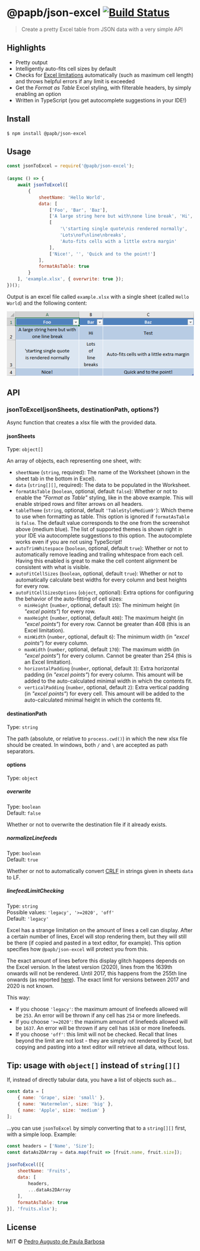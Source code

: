 # @papb/json-excel [![Build Status](https://travis-ci.com/papb/json-excel.svg?branch=master)](https://travis-ci.com/papb/json-excel)

> Create a pretty Excel table from JSON data with a very simple API


## Highlights

* Pretty output
* Intelligently auto-fits cell sizes by default
* Checks for [Excel limitations](https://support.microsoft.com/en-ie/office/excel-specifications-and-limits-1672b34d-7043-467e-8e27-269d656771c3) automatically (such as maximum cell length) and throws helpful errors if any limit is exceeded
* Get the *Format as Table* Excel styling, with filterable headers, by simply enabling an option
* Written in TypeScript (you get autocomplete suggestions in your IDE!)


## Install

```
$ npm install @papb/json-excel
```


## Usage

```js
const jsonToExcel = require('@papb/json-excel');

(async () => {
	await jsonToExcel([
		{
			sheetName: 'Hello World',
			data: [
				['Foo', 'Bar', 'Baz'],
				['A large string here but with\none line break', 'Hi', 'Test'],
				[
					'\'starting single quote\nis rendered normally',
					'Lots\nof\nline\nbreaks',
					'Auto-fits cells with a little extra margin'
				],
				['Nice!', '', 'Quick and to the point!']
			],
			formatAsTable: true
		}
	], 'example.xlsx', { overwrite: true });
})();
```

Output is an excel file called `example.xlsx` with a single sheet (called `Hello World`) and the following content:

![](readme-example.png)


## API

<!-- Ensure this part is consistent with ./types.ts and ./defaults.ts -->

### jsonToExcel(jsonSheets, destinationPath, options?)

Async function that creates a xlsx file with the provided data.

#### jsonSheets

Type: `object[]`

An array of objects, each representing one sheet, with:

* `sheetName` (`string`, required): The name of the Worksheet (shown in the sheet tab in the bottom in Excel).
* `data` (`string[][]`, required): The data to be populated in the Worksheet.
* `formatAsTable` (`boolean`, optional, default `false`): Whether or not to enable the *"Format as Table"* styling, like in the above example. This will enable striped rows and filter arrows on all headers.
* `tableTheme` (`string`, optional, default `'TableStyleMedium9'`): Which theme to use when formatting as table. This option is ignored if `formatAsTable` is `false`. The default value corresponds to the one from the screenshot above (medium blue). The list of supported themes is shown right in your IDE via autocomplete suggestions to this option. The autocomplete works even if you are not using TypeScript!
* `autoTrimWhitespace` (`boolean`, optional, default `true`): Whether or not to automatically remove leading and trailing whitespace from each cell. Having this enabled is great to make the cell content alignment be consistent with what is visible.
* `autoFitCellSizes` (`boolean`, optional, default `true`): Whether or not to automatically calculate best widths for every column and best heights for every row.
* `autoFitCellSizesOptions` (`object`, optional): Extra options for configuring the behavior of the auto-fitting of cell sizes:
	* `minHeight` (`number`, optional, default `15`): The minimum height (in *"excel points"*) for every row.
	* `maxHeight` (`number`, optional, default `408`): The maximum height (in *"excel points"*) for every row. Cannot be greater than 408 (this is an Excel limitation).
	* `minWidth` (`number`, optional, default `6`): The minimum width (in *"excel points"*) for every column.
	* `maxWidth` (`number`, optional, default `170`): The maximum width (in *"excel points"*) for every column. Cannot be greater than 254 (this is an Excel limitation).
	* `horizontalPadding` (`number`, optional, default `3`): Extra horizontal padding (in *"excel points"*) for every column. This amount will be added to the auto-calculated minimal width in which the contents fit.
	* `verticalPadding` (`number`, optional, default `2`): Extra vertical padding (in *"excel points"*) for every cell. This amount will be added to the auto-calculated minimal height in which the contents fit.

#### destinationPath

Type: `string`

The path (absolute, or relative to `process.cwd()`) in which the new xlsx file should be created. In windows, both `/` and `\` are accepted as path separators.

#### options

Type: `object`

##### overwrite

Type: `boolean`\
Default: `false`

Whether or not to overwrite the destination file if it already exists.

##### normalizeLinefeeds

Type: `boolean`\
Default: `true`

Whether or not to automatically convert [CRLF](https://en.wikipedia.org/wiki/Newline) in strings given in sheets `data` to LF.

##### linefeedLimitChecking

Type: `string`\
Possible values: `'legacy', '>=2020', 'off'`\
Default: `'legacy'`

Excel has a strange limitation on the amount of lines a cell can display. After a certain number of lines, Excel will stop rendering them, but they will still be there (if copied and pasted in a text editor, for example). This option specifies how `@papb/json-excel` will protect you from this.

The exact amount of lines before this display glitch happens depends on the Excel version. In the latest version (2020), lines from the 1639th onwards will not be rendered. Until 2017, this happens from the 255th line onwards (as reported [here](https://answers.microsoft.com/en-us/msoffice/forum/all/excel-does-not-display-the-line-feed-character/95201f69-670b-414f-91fc-3a3b1690ff96)). The exact limit for versions between 2017 and 2020 is not known.

This way:

* If you choose `'legacy'`: the maximum amount of linefeeds allowed will be `253`. An error will be thrown if any cell has `254` or more linefeeds.
* If you choose `'>=2020'`: the maximum amount of linefeeds allowed will be `1637`. An error will be thrown if any cell has `1638` or more linefeeds.
* If you choose `'off'`: this limit will not be checked. Recall that lines beyond the limit are not lost - they are simply not rendered by Excel, but copying and pasting into a text editor will retrieve all data, without loss.


## Tip: usage with `object[]` instead of `string[][]`

If, instead of directly tabular data, you have a list of objects such as...

```js
const data = [
	{ name: 'Grape', size: 'small' },
	{ name: 'Watermelon', size: 'big' },
	{ name: 'Apple', size: 'medium' }
];
```

...you can use `jsonToExcel` by simply converting that to a `string[][]` first, with a simple loop. Example:

```js
const headers = ['Name', 'Size'];
const dataAs2DArray = data.map(fruit => [fruit.name, fruit.size]);

jsonToExcel([{
	sheetName: 'Fruits',
	data: [
		headers,
		...dataAs2DArray
	],
	formatAsTable: true
}], 'fruits.xlsx');
```


## License

MIT © [Pedro Augusto de Paula Barbosa](https://github.com/papb)
